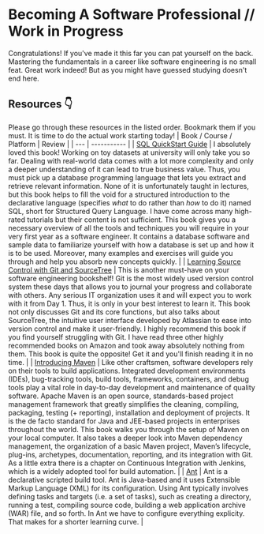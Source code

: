 # Becoming A Software Professional // Work in Progress
Congratulations! If you've made it this far you can pat yourself on the back. Mastering the fundamentals in a career like software engineering is no small feat. Great work indeed! But as you might have guessed studying doesn't end here. 


## Resources :point_down:
Please go through these resources in the listed order. Bookmark them if you must. It is time to do the actual work starting today!
| Book / Course / Platform | Review |
| --- | ----------- |
| [SQL QuickStart Guide](https://www.amazon.com/-/de/dp/B081P1YYFB/?_encoding=UTF8&pd_rd_w=1T9iR&pf_rd_p=6e9da02f-f7a3-444f-aea6-9ef09ed8bb89&pf_rd_r=J2KY0XENGFQCDRSNTC8K&pd_rd_r=1aaafd3d-e98f-4713-8517-fa692f501a56&pd_rd_wg=128ET&ref_=pd_gw_ci_mcx_mr_hp_d) | I absolutely loved this book! Working on toy datasets at university will only take you so far. Dealing with real-world data comes with a lot more complexity and only a deeper understanding of it can lead to true business value. Thus, you must pick up a database programming language that lets you extract and retrieve relevant information. None of it is unfortunately taught in lectures, but this book helps to fill the void for a structured introduction to the declarative language (specifies *what* to do rather than *how* to do it) named SQL, short for Structured Query Language. I have come across many high-rated tutorials but their content is not sufficient. This book gives you a necessary overview of all the tools and techniques you will require in your very first year as a software engineer. It contains a database software and sample data to familiarize yourself with how a database is set up and how it is to be used. Moreover, many examples and exercises will guide you through and help you absorb new concepts quickly. |
| [Learning Source Control with Git and SourceTree](https://www.amazon.com/-/de/dp/B074HFY8HW/?_encoding=UTF8&pd_rd_w=MrDUV&pf_rd_p=6e9da02f-f7a3-444f-aea6-9ef09ed8bb89&pf_rd_r=N1PR5B7RAGFT3TDKGC7P&pd_rd_r=41a17b7b-8222-4312-a986-6a1eaabcf8d4&pd_rd_wg=c68Hx&ref_=pd_gw_ci_mcx_mr_hp_d) | This is another must-have on your software engineering bookshelf! Git is the most widely used version control system these days that allows you to journal your progress and collaborate with others. Any serious IT organization uses it and will expect you to work with it from Day 1. Thus, it is only in your best interest to learn it. This book not only discusses Git and its core functions, but also talks about SourceTree, the intuitive user interface developed by Atlassian to ease into version control and make it user-friendly. I highly recommend this book if you find yourself struggling with Git. I have read three other highly recommended books on Amazon and took away absolutely nothing from them. This book is quite the opposite! Get it and you'll finish reading it in no time. |
| [Introducing Maven](https://www.amazon.com/-/de/dp/B07ZX5SKYH/ref=sr_1_2?__mk_de_DE=%C3%85M%C3%85%C5%BD%C3%95%C3%91&crid=3TZ0QLJ2IYGE9&keywords=maven&qid=1640714489&s=books&sprefix=maven%2Cstripbooks-intl-ship%2C299&sr=1-2) | Like other craftsmen, software developers rely on their tools to build applications. Integrated development environments (IDEs), bug-tracking tools, build tools, frameworks, containers, and debug tools play a vital role in day-to-day development and maintenance of quality software. Apache Maven is an open source, standards-based project management framework that greatly simplifies the cleaning, compiling, packaging, testing (+ reporting), installation and deployment of projects. It is the de facto standard for Java and JEE-based projects in enterprises throughout the world. This book walks you through the setup of Maven on your local computer. It also takes a deeper look into Maven dependency management, the organization of a basic Maven project, Maven’s lifecycle, plug-ins, archetypes, documentation, reporting, and its integration with Git. As a little extra there is a chapter on Continuous Integration with Jenkins, which is a widely adopted tool for build automation. |
| [Ant](https://www.amazon.com/-/de/dp/B074HFY8HW/?_encoding=UTF8&pd_rd_w=MrDUV&pf_rd_p=6e9da02f-f7a3-444f-aea6-9ef09ed8bb89&pf_rd_r=N1PR5B7RAGFT3TDKGC7P&pd_rd_r=41a17b7b-8222-4312-a986-6a1eaabcf8d4&pd_rd_wg=c68Hx&ref_=pd_gw_ci_mcx_mr_hp_d) | Ant is a declarative scripted build tool. Ant is Java-based and it uses Extensible Markup Language (XML) for its configuration. Using Ant typically involves defining tasks and targets (i.e. a set of tasks), such as creating a directory, running a test, compiling source code, building a web application archive (WAR) file, and so forth. In Ant we have to configure everything explicity. That makes for a shorter learning curve. |
